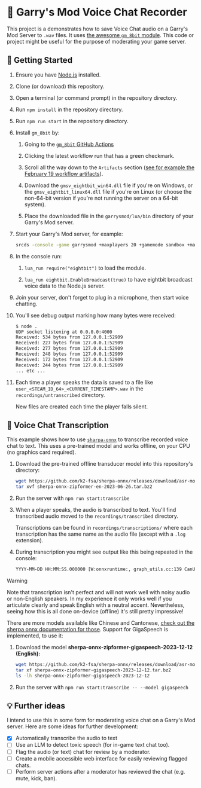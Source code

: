 # 🎤 Garry's Mod Voice Chat Recorder

This project is a demonstrates how to save Voice Chat audio on a Garry's Mod Server to `.wav` files. It uses [the awesome `gm_8bit` module](https://github.com/Meachamp/gm_8bit). This code or project might be useful for the purpose of moderating your game server.

## 🚀 Getting Started

1. Ensure you have [Node.js](https://nodejs.org/en/) installed.

2. Clone (or download) this repository.

3. Open a terminal (or command prompt) in the repository directory.

4. Run `npm install` in the repository directory.

5. Run `npm run start` in the repository directory.

6. Install `gm_8bit` by:

    1. Going to the [`gm_8bit` GitHub Actions](https://github.com/Meachamp/gm_8bit/actions)

    2. Clicking the latest workflow run that has a green checkmark.

    3. Scroll all the way down to the `Artifacts` section ([see for example the February 19 workflow artifacts](https://github.com/Meachamp/gm_8bit/actions/runs/7953375251#artifacts)).

    4. Download the `gmsv_eightbit_win64.dll` file if you're on Windows, or the `gmsv_eightbit_linux64.dll` file if you're on Linux (or choose the non-64-bit version if you're not running the server on a 64-bit system).

    5. Place the downloaded file in the `garrysmod/lua/bin` directory of your Garry's Mod server.

7. Start your Garry's Mod server, for example:

    ```bash
    srcds -console -game garrysmod +maxplayers 20 +gamemode sandbox +map gm_construct
    ```

8. In the console run:

    1. `lua_run require("eightbit")` to load the module.

    2. `lua_run eightbit.EnableBroadcast(true)` to have eightbit broadcast voice data to the Node.js server.

9. Join your server, don't forget to plug in a microphone, then start voice chatting.

10. You'll see debug output marking how many bytes were received:

    ```bash
    $ node .
    UDP socket listening at 0.0.0.0:4000
    Received: 534 bytes from 127.0.0.1:52909
    Received: 227 bytes from 127.0.0.1:52909
    Received: 277 bytes from 127.0.0.1:52909
    Received: 248 bytes from 127.0.0.1:52909
    Received: 172 bytes from 127.0.0.1:52909
    Received: 244 bytes from 127.0.0.1:52909
    ... etc ...
    ```

11. Each time a player speaks the data is saved to a file like `user_<STEAM_ID_64>_<CURRENT_TIMESTAMP>.wav` in the `recordings/untranscribed` directory.

    New files are created each time the player falls silent.

## 👄 Voice Chat Transcription

This example shows how to use [`sharpa-onnx`](https://github.com/k2-fsa/sherpa-onnx) to transcribe recorded voice chat to text. This uses a pre-trained model and works offline, on your CPU (no graphics card required).

1. Download the pre-trained offline transducer model into this repository's directory:

    ```bash
    wget https://github.com/k2-fsa/sherpa-onnx/releases/download/asr-models/sherpa-onnx-zipformer-en-2023-06-26.tar.bz2
    tar xvf sherpa-onnx-zipformer-en-2023-06-26.tar.bz2
    ```

2. Run the server with `npm run start:transcribe`

3. When a player speaks, the audio is transcribed to text. You'll find transcribed audio moved to the `recordings/transcribed` directory.

    Transcriptions can be found in `recordings/transcriptions/` where each transcription has the same name as the audio file (except with a `.log` extension).

4. During transcription you might see output like this being repeated in the console:

    ```bash
    YYYY-MM-DD HH:MM:SS.000000 [W:onnxruntime:, graph_utils.cc:139 CanUpdateImplicitInputNameInSubgraphs]  Implicit input name <number> cannot be safely updated to <number> in one of the subgraphs.
    ```

> [!WARNING]
> Note that transcription isn't perfect and will not work well with noisy audio or non-English speakers. In my experience it only works well if you articulate clearly and speak English with a neutral accent.
> Nevertheless, seeing how this is all done on-device (offline) it's still pretty impressive!

There are more models available like Chinese and Cantonese, [check out the sherpa onnx documentation for those](https://k2-fsa.github.io/sherpa/onnx/pretrained_models/offline-transducer/index.html). Support for GigaSpeech is implemented, to use it:

1. Download the model **sherpa-onnx-zipformer-gigaspeech-2023-12-12 (English):**

    ```bash
    wget https://github.com/k2-fsa/sherpa-onnx/releases/download/asr-models/sherpa-onnx-zipformer-gigaspeech-2023-12-12.tar.bz2
    tar xf sherpa-onnx-zipformer-gigaspeech-2023-12-12.tar.bz2
    ls -lh sherpa-onnx-zipformer-gigaspeech-2023-12-12
    ```

2. Run the server with `npm run start:transcribe -- --model gigaspeech`

## 💡 Further ideas

I intend to use this in some form for moderating voice chat on a Garry's Mod server. Here are some ideas for further development:

- [x] Automatically transcribe the audio to text
- [ ] Use an LLM to detect toxic speech (for in-game text chat too).
- [ ] Flag the audio (or text) chat for review by a moderator.
- [ ] Create a mobile accessible web interface for easily reviewing flagged chats.
- [ ] Perform server actions after a moderator has reviewed the chat (e.g. mute, kick, ban).
